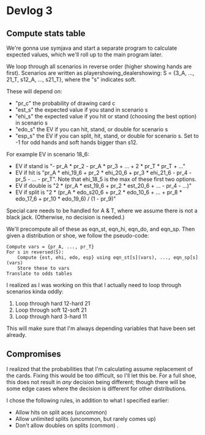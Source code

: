 # Devlog 3

## Compute stats table

We're gonna use symjava and start a separate program to calculate expected values, which we'll roll up to the main program later.

We loop through all scenarios in reverse order (higher showing hands are first).  Scenarios are written as playershowing_dealershowing: S = {3_A, ..., 21_T, s12_A, ..., s21_T}, where the "s" indicates soft.

These will depend on:

- "pr_c" the probability of drawing card c
- "est_s" the expected value if you stand in scenario s
- "ehi_s" the expected value if you hit or stand (choosing the best option) in scenario s
- "edo_s" the EV if you can hit, stand, or double for scenario s
- "esp_s" the EV if you can split, hit, stand, or double for scenario s.  Set to -1 for odd hands and soft hands bigger than s12.

For example EV in scenario 18_6:

- EV if stand is "- pr_A * pr_2 - pr_A * pr_3 + ... + 2 * pr_T * pr_T + ..."
- EV if hit is "pr_A * ehi_19_6 + pr_2 * ehi_20_6 + pr_3 * ehi_21_6 - pr_4 - pr_5 - ... - pr_T".  Note that ehi_18_5 is the max of these first two options.
- EV if double is "2 * (pr_A * est_19_6 + pr_2 * est_20_6 + ... - pr_4 - ...)"
- EV if split is "2 * (pr_A * edo_s20_6 + pr_2 * edo_10_6 + ... + pr_8 * edo_17_6 + pr_10 * edo_19_6) / (1 - pr_9)"

Special care needs to be handled for A & T, where we assume there is not a black jack.  (Otherwise, no decision is needed.)

We'll precompute all of these as eqn_st, eqn_hi, eqn_do, and eqn_sp.  Then given a distribution or shoe, we follow the pseudo-code:

```
Compute vars = {pr_A, ..., pr_T}
For s in reversed(S):
    Compute {est, ehi, edo, esp} using eqn_st[s](vars), ..., eqn_sp[s](vars)
    Store these to vars
Translate to odds tables
```

I realized as I was working on this that I actually need to loop through scenarios kinda oddly:

1.  Loop through hard 12-hard 21
2.  Loop through soft 12-soft 21
3.  Loop through hard 3-hard 11

This will make sure that I'm always depending variables that have been set already.

## Compromises

I realized that the probabilities that I'm calculating assume replacement of the cards.  Fixing this would be too difficult, so I'll let this be.  For a full shoe, this does not result in _any_ decision being different; though there will be some edge cases where the decision is different for other distributions.

I chose the following rules, in addition to what I specified earlier:

- Allow hits on split aces (uncommon)
- Allow unlimited splits (uncommon, but rarely comes up)
- Don't allow doubles on splits (common) . 
